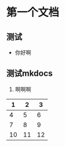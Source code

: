 # 第一个文档





## 测试

-  你好啊



## 测试mkdocs



1. 啊啊啊



| 1    | 2    | 3    |
| ---- | ---- | ---- |
| 4    | 5    | 6    |
| 7    | 8    | 9    |
| 10   | 11   | 12   |

